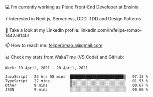 💻 I'm currently working as Pleno Front-End Developer at Ensinio

⚡ Interested in Next.js, Serverless, DDD, TDD and Design Patterns

👥 Take a look at my LinkedIn profile: linkedin.com/in/felipe-romao-1442a814b/

📫 How to reach me: feliperomao.a@gmail.com

📊 Check my stats from WakaTime (VS Code) and GitHub:

<!--START_SECTION:waka-->
```text
Week: 13 April, 2021 - 20 April, 2021

JavaScript   23 hrs 55 mins  ████████████████████████▒   97.13 % 
TypeScript   22 mins         ▒░░░░░░░░░░░░░░░░░░░░░░░░   01.53 % 
Other        9 mins          ▒░░░░░░░░░░░░░░░░░░░░░░░░   00.67 % 
JSON         9 mins          ░░░░░░░░░░░░░░░░░░░░░░░░░   00.66 % 
```
<!--END_SECTION:waka-->
